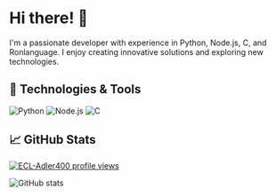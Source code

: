 # Hi there! 👋

I'm a passionate developer with experience in Python, Node.js, C, and Ronlanguage. I enjoy creating innovative solutions and exploring new technologies.

## 🔧 Technologies & Tools

![Python](https://img.shields.io/badge/-Python-3776AB?style=flat-square&logo=python&logoColor=white)
![Node.js](https://img.shields.io/badge/-Node.js-339933?style=flat-square&logo=node.js&logoColor=white)
![C](https://img.shields.io/badge/-C-A8B9CC?style=flat-square&logo=c&logoColor=white)

## 📈 GitHub Stats
[![ECL-Adler400 profile views](https://u8views.com/api/v1/github/profiles/171491265/views/day-week-month-total-count.svg)](https://u8views.com/github/ECL-Adler400)

![GitHub stats](https://github-readme-stats.vercel.app/api?username=ECL-Adler400&show_icons=true&theme=radical)

